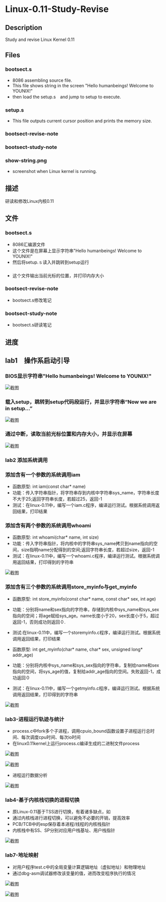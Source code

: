 # Linux-0.11-Study-Revise
## Description
Study and revise Linux Kernel 0.11

## Files
### bootsect.s 
- 8086 assembling  source file.
- This file shows string in the screen "Hello humanbeings! Welcome to YOUNIX!"
- then load the setup.s　and jump to setup to execute.
### setup.s
- This file outputs current cursor position and prints the memory size.
### bootsect-revise-note
### bootsect-study-note 
### show-string.png
- screenshot when Linux kernel is running.

## 描述
研读和修改Linux内核0.11

## 文件
### bootsect.s
- 8086汇编源文件
- 这个文件是在屏幕上显示字符串"Hello humanbeings! Welcome to YOUNIX!"
- 然后将setup.ｓ读入并跳转到setup运行

### 
- 这个文件输出当前光标的位置，并打印内存大小
### bootsect-revise-note
- bootsect.s修改笔记
### bootsect-study-note 
- bootsect.s研读笔记


## 进度
## lab1　操作系启动引导
### BIOS显示字符串"Hello humanbeings! Welcome to YOUNIX!"

![截图](/images/show-string.png)
### 载入setup，跳转到setup代码段运行，并显示字符串“Now we are in setup...”
![截图](/images/setup.png)
### 通过中断，读取当前光标位置和内存大小，并显示在屏幕
![截图](/images/cur_mem.png)

### lab2 添加系统调用
### 添加含有一个参数的系统调用iam
- 函数原型: int iam(const char* name)
- 功能：传入字符串指针，将字符串存到内核中字符串sys_name，字符串长度不大于25;返回字符串长度，若超过25，返回-1
- 测试：在linux-0.11中，编写一个iam.c程序，编译运行测试。根据系统调用返回结果，打印结果

### 添加含有两个参数的系统调用whoami
- 函数原型: int whoami(char* name, int size)
- 功能：传入字符串指针，将内核中的字符串sys_name拷贝到name指向的空间，size指明name分配得到的空间;返回字符串长度，若超过size，返回-1
- 测试：在linux-0.11中，编写一个whoami.c程序，编译运行测试。根据系统调用返回结果，打印得到的字符串

![截图](/images/syscall.png)
### 添加含有三个参数的系统调用store_myinfo与get_myinfo
- 函数原型: int store_myinfo(const char* name, const char* sex, int age)
- 功能：分别将name和sex指向的字符串，存储到内核中sys_name和sys_sex指向的空间；将age赋给sys_age。name长度小于20，sex长度小于5，超过返回-1，否则成功则返回０.
- 测试:在linux-0.11中，编写一个storemyinfo.c程序，编译运行测试。根据系统调用返回结果，打印结果

- 函数原型: int get_myinfo(char* name, char* sex, unsigned long* addr_age)
- 功能：分别将内核中sys_name和sys_sex指向的字符串，复制给name和sex指向的空间，将sys_age的值，复制给addr_age指向的空间。失败返回-1，成功返回０
 - 测试：在linux-0.11中，编写一个getmyinfo.c程序，编译运行测试。根据系统调用返回结果，打印得到的字符串

![截图](/images/3syscall.png)

### lab3-进程运行轨迹与统计
- process.c中fork多个子进程，调用cpuio_bound函数设置子进程运行总时间、每次调度cpu时间、每次io时间
- 在linux0.11kernel上运行process.c编译生成的二进制文件process

![截图](/images/39991.png)

![截图](/images/39992.png)

- 进程运行数据分析

![截图](/images/39993.png)

### lab4-基于内核栈切换的进程切换
- 原Linux-0.11基于TSS进行切换，有着诸多缺点，如
- 通过内核栈进行进程切换，可以避免不必要的开销，提高效率
- PCB/TCB中的esp保存着本进程/线程的内核栈指针
- 内核栈中有SS、SP分别对应用户栈基址、用户栈指针

![截图](/images/lab4.png)

### lab7-地址映射
- 对用户程序test.c中的全局变量计算逻辑地址（虚拟地址）和物理地址
- 通过dbg-asm调试器修改该变量的值，进而改变程序执行的情况

![截图](/images/lab5_mem1.png)

![截图](/images/lab5_mem2.png)







